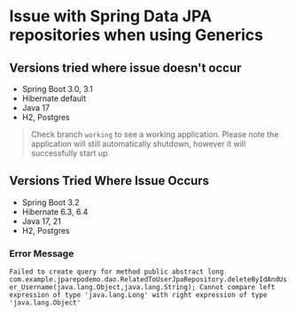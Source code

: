 # Issue with Spring Data JPA repositories when using Generics


## Versions tried where issue doesn't occur
- Spring Boot 3.0, 3.1
- Hibernate default
- Java 17
- H2, Postgres

> Check branch `working` to see a working application.
Please note the application will still automatically shutdown, however it will successfully start up. 


## Versions Tried Where Issue Occurs
- Spring Boot 3.2
- Hibernate 6.3, 6.4
- Java 17, 21
- H2, Postgres


### Error Message

`Failed to create query for method public abstract long com.example.jparepodemo.dao.RelatedToUserJpaRepository.deleteByIdAndUser_Username(java.lang.Object,java.lang.String); Cannot compare left expression of type 'java.lang.Long' with right expression of type 'java.lang.Object'`